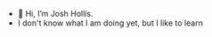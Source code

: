 - 👋 Hi, I’m Josh Hollis.
- I don't know what I am doing yet, but I like to learn


<!---
JoshHollis251/JoshHollis251 is a ✨ special ✨ repository because its `README.md` (this file) appears on your GitHub profile.
You can click the Preview link to take a look at your changes.
--->
